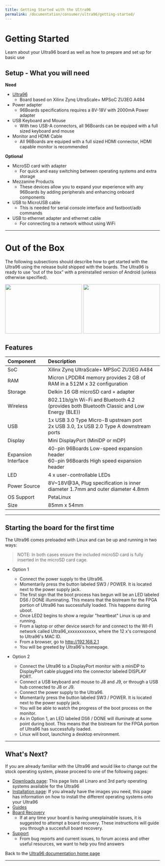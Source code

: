 ```yaml
---
title: Getting Started with the Ultra96
permalink: /documentation/consumer/ultra96/getting-started/
---
```


# Getting Started

Learn about your Ultra96 board as well as how to prepare and set up for basic use

## Setup - What you will need

**Need**
- [Ultra96](http://www.96boards.org/product/ultra96/)
   - Board based on Xilinx Zynq UltraScale+ MPSoC ZU3EG A484
- Power adapter
   - 96Boards specifications requires a 8V-18V with 2000mA Power adapter
- USB Keyboard and Mouse
   - With two USB-A connectors, all 96Boards can be equiped with a full sized keyboard and mouse
- Monitor and HDMI Cable
   - All 96Boards are equiped with a full sized HDMI connector, HDMI capable monitor is recommended

**Optional**
- MicroSD card with adapter
   - For quick and easy switching between operating systems and extra storage
- Mezzanine Products
   - These devices allow you to expand your experience with any 96Boards by adding peripherals and enhancing onboard components
- USB to MicroUSB cable
   - This is needed for serial console interface and fastboot/adb commands
- USB to ethernet adapter and ethernet cable
   - For connecting to a network without using WiFi

***

# Out of the Box

The following subsections should describe how to get started with the Ultra96 using the release build shipped with the boards. The Ultra96 is ready to use “out of the box” with a preinstalled version of Android (unless otherwise specified).

<img src="https://github.com/96boards/documentation/blob/master/consumer/ultra96/additional-doc/images/images-board/sd/ultra96-front-sd.png?raw=true" data-canonical-src="https://github.com/96boards/documentation/blob/master/consumer/ultra96/additional-doc/images/images-board/sd/ultra96-front-sd.png?raw=true" width="250" height="160" />
<img src="https://github.com/96boards/documentation/blob/master/consumer/ultra96/additional-doc/images/images-board/sd/ultra96-back-sd.png?raw=true" data-canonical-src="https://github.com/96boards/documentation/blob/master/consumer/ultra96/additional-doc/images/images-board/sd/ultra96-back-sd.png?raw=true" width="250" height="160" />

## Features

|   Component          |   Description                                                                                    |
|:---------------------|:-------------------------------------------------------------------------------------------------|
|  SoC                 | Xilinx Zynq UltraScale+ MPSoC ZU3EG A484                                                         |
|  RAM                 | Micron LPDDR4 memory provides 2 GB of RAM in a 512M x 32 configuration                           |
|  Storage             | Delkin 16 GB microSD card + adapter                                                              |
|  Wireless            | 802.11b/g/n Wi-Fi and Bluetooth 4.2 (provides both Bluetooth Classic and Low Energy (BLE))       |
|  USB                 | 1x USB 3.0 Type Micro-B upstream port<br>2x USB 3.0, 1x USB 2.0 Type A downstream ports          |
|  Display             | Mini DisplayPort (MiniDP or mDP)                                                                 |
|  Expansion Interface | 40-pin 96Boards Low-speed expansion header<br>60-pin 96Boards High speed expansion header        |
|  LED                 | 4 x user-controllable LEDs                                                                       |
|  Power Source        | 8V~18V@3A, Plug specification is inner diameter 1.7mm and outer diameter 4.8mm                   |
|  OS Support          | PetaLinux                                                                                        |
|  Size                | 85mm x 54mm                                                                                      |

***

## Starting the board for the first time

The Ultra96 comes preloaded with Linux and can be up and running in two ways:

> NOTE: In both cases ensure the included microSD card is fully inserted in the microSD card cage.

- Option 1
   - Connect the power supply to the Ultra96.
   - Momentarily press the button labeled SW3 / POWER.  It is located next to the power supply jack.
   - The first sign that the boot process has begun will be an LED labeled DS6 / DONE illuminating.  This means that the bistream for the FPGA portion of Ultra96 has successfully loaded.  This happens during uboot.
   - Once LED2 begins to show a regular "heartbeat" Linux is up and running.
   - From a laptop or other device search for and connect to the WI-FI network called Ultra96_xxxxxxxxxxxx, where the 12 x's correspond to Ultra96's MAC ID.
   - From a browser, go to http://192.168.2.1
   - You will be greeted by Ultra96's homepage.

- Option 2
   - Connect the Ultra96 to a DisplayPort monitor with a miniDP to DisplayPort cable plugged into the connector labeled DISPLAY PORT.
   - Connect a USB keyboard and mouse to J8 and J9, or through a USB hub connected to J8 or J9.
   - Connect the power supply to the Ultra96.
   - Momentarily press the button labeled SW3 / POWER.  It is located next to the power supply jack.
   - You will be able to watch the progress of the boot process on the monitor.
   - As in Option 1, an LED labeled DS6 / DONE will illuminate at some point during boot.  This means that the bistream for the FPGA portion of Ultra96 has successfully loaded.
   - Linux will boot, launching a desktop environment.

***

## What's Next?

If you are already familiar with the Ultra96 and would like to change out the stock operating system, please proceed to one of the following pages:

- [Downloads page](../downloads/README.md): This page lists all Linaro and 3rd party operating systems available for the Ultra96
- [Installation page](../installation/README.md): If you already have the images you need, this page has information on how to install the different operating systems onto your Ultra96
- [Guides](../guides/)
- [Board Recovery](../installation/board-recovery.md)
   - If at any time your board is having unexplainable issues, it is suggested to attempt a board recovery. These instructions will guide you through a succesfull board recovery.
- [Support](../support/README.md)
   - From bug reports and current issues, to forum access and other useful resources, we want to help you find answers

Back to the [Ultra96 documentation home page](../README.md)

***
